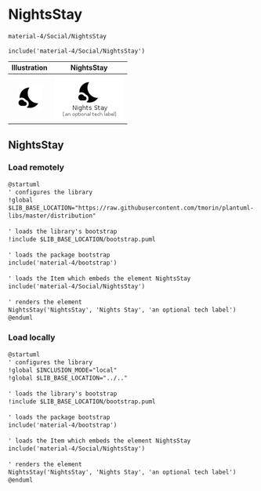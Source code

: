 # NightsStay


```text
material-4/Social/NightsStay
```

```text
include('material-4/Social/NightsStay')
```



| Illustration | NightsStay |
| :---: | :---: |
| ![illustration for Illustration](../../material-4/Social/NightsStay.png) | ![illustration for NightsStay](../../material-4/Social/NightsStay.Local.png) |




## NightsStay

### Load remotely
```plantuml
@startuml
' configures the library
!global $LIB_BASE_LOCATION="https://raw.githubusercontent.com/tmorin/plantuml-libs/master/distribution"

' loads the library's bootstrap
!include $LIB_BASE_LOCATION/bootstrap.puml

' loads the package bootstrap
include('material-4/bootstrap')

' loads the Item which embeds the element NightsStay
include('material-4/Social/NightsStay')

' renders the element
NightsStay('NightsStay', 'Nights Stay', 'an optional tech label')
@enduml
```

### Load locally
```plantuml
@startuml
' configures the library
!global $INCLUSION_MODE="local"
!global $LIB_BASE_LOCATION="../.."

' loads the library's bootstrap
!include $LIB_BASE_LOCATION/bootstrap.puml

' loads the package bootstrap
include('material-4/bootstrap')

' loads the Item which embeds the element NightsStay
include('material-4/Social/NightsStay')

' renders the element
NightsStay('NightsStay', 'Nights Stay', 'an optional tech label')
@enduml
```

